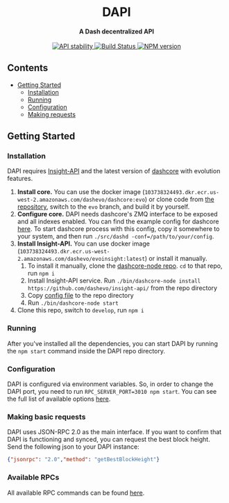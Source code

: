 <h1 align="center">DAPI</h1>

<div align="center">
  <strong>A Dash decentralized API</strong>
</div>
<br />
<div align="center">
  <!-- Stability -->
  <a href="https://nodejs.org/api/documentation.html#documentation_stability_index">
    <img src="https://img.shields.io/badge/stability-stable-green.svg?style=flat-square"
      alt="API stability" />
  </a>
  <!-- Build Status -->
  <a href="https://travis-ci.com/dashevo/dapi">
    <img src="https://img.shields.io/travis/dashevo/dapi/master.svg?style=flat-square" alt="Build Status" />
  </a>
  <!-- NPM version -->
  <a href="https://npmjs.org/package/dapi">
    <img src="https://img.shields.io/npm/v/dapi.svg?style=flat-square" alt="NPM version" />
  </a>
</div>

## Contents
- [Getting Started](#getting-started)
    - [Installation](#installation)
    - [Running](#running)
    - [Configuration](#configuration)
    - [Making requests](#making-basic-requests)

## Getting Started

### Installation

DAPI requires [Insight-API](https://github.com/dashevo/insight-api) and the latest version of [dashcore](https://github.com/dashevo/dash/tree/evo) with evolution features.

1. **Install core.** You can use the docker image (`103738324493.dkr.ecr.us-west-2.amazonaws.com/dashevo/dashcore:evo`) or clone code from [the repository](https://github.com/dashevo/dash/tree/evo), switch to the `evo` branch, and build it by yourself.
2. **Configure core.** DAPI needs dashcore's ZMQ interface to be exposed and all indexes enabled. You can find the example config for dashcore [here](/doc/dependencies_configs/dash.conf). To start dashcore process with this config, copy it somewhere to your system, and then run `./src/dashd -conf=/path/to/your/config`.
3. **Install Insight-API.** You can use docker image (`103738324493.dkr.ecr.us-west-2.amazonaws.com/dashevo/evoinsight:latest`) or install it manually.
    1. To install it manually, clone the [dashcore-node repo](https://github.com/dashevo/dashcore-node). `cd` to that repo, run `npm i`
    2. Install Insight-API service. Run `./bin/dashcore-node install https://github.com/dashevo/insight-api/` from the repo directory
    3. Copy [config file](/doc/dependencies_configs/dashcore-node.json) to the repo directory
    4. Run `./bin/dashcore-node start`  
4. Clone this repo, switch to `develop`, run `npm i`

### Running

After you've installed all the dependencies, you can start DAPI by running the `npm start` command inside the DAPI repo directory.

### Configuration

DAPI is configured via environment variables. So, in order to change the DAPI port, you need to run `RPC_SERVER_PORT=3010 npm start`. You can see the full list of available options [here](/doc/CONFIGURATION.md).

### Making basic requests

DAPI uses JSON-RPC 2.0 as the main interface. If you want to confirm that DAPI is functioning and synced, you can request the best block height. 
Send the following json to your DAPI instance: 
```json
{"jsonrpc": "2.0","method": "getBestBlockHeight"}
```

### Available RPCs

All available RPC commands can be found [here](/lib/rpcServer/commands). 
